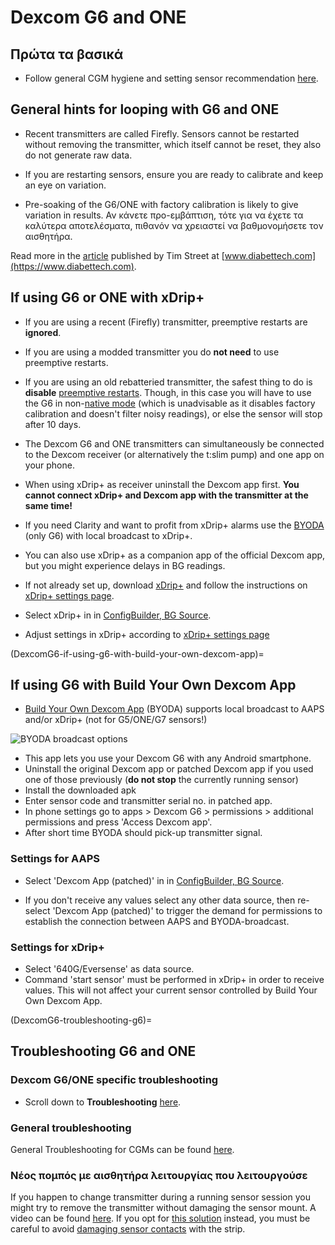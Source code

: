 # Dexcom G6 and ONE

## Πρώτα τα βασικά

-   Follow general CGM hygiene and setting sensor recommendation [here](../Hardware/GeneralCGMRecommendation.md).

## General hints for looping with G6 and ONE

- Recent transmitters are called Firefly. Sensors cannot be restarted without removing the transmitter, which itself cannot be reset, they also do not generate raw data.

- If you are restarting sensors, ensure you are ready to calibrate and keep an eye on variation.

- Pre-soaking of the G6/ONE with factory calibration is likely to give variation in results. Αν κάνετε προ-εμβάπτιση, τότε για να έχετε τα καλύτερα αποτελέσματα, πιθανόν να χρειαστεί να βαθμονομήσετε τον αισθητήρα.

Read more in the [article](https://www.diabettech.com/artificial-pancreas/diy-looping-and-cgm/) published by Tim Street at [www.diabettech.com](https://www.diabettech.com).

## If using G6 or ONE with xDrip+

- If you are using a recent (Firefly) transmitter, preemptive restarts are **ignored**.
- If you are using a modded transmitter you do **not need** to use preemptive restarts.
-   If you are using an old rebatteried transmitter, the safest thing to do is **disable** [preemptive restarts](https://navid200.github.io/xDrip/docs/Preemptive-Restart.html). Though, in this case you will have to use the G6 in non-[native mode](https://navid200.github.io/xDrip/docs/Native-Algorithm.html) (which is unadvisable as it disables factory calibration and doesn't filter noisy readings), or else the sensor will stop after 10 days.
-   The Dexcom G6 and ONE transmitters can simultaneously be connected to the Dexcom receiver (or alternatively the t:slim pump) and one app on your phone.
-   When using xDrip+ as receiver uninstall the Dexcom app first. **You cannot connect xDrip+ and Dexcom app with the transmitter at the same time!**
-   If you need Clarity and want to profit from xDrip+ alarms use the [BYODA](DexcomG6-if-using-g6-with-build-your-own-dexcom-app) (only G6) with local broadcast to xDrip+.
-   You can also use xDrip+ as a companion app of the official Dexcom app, but you might experience delays in BG readings.
-   If not already set up, download [xDrip+](https://github.com/NightscoutFoundation/xDrip) and follow the instructions on [xDrip+ settings page](../Configuration/xdrip.md).
-   Select xDrip+ in in [ConfigBuilder, BG Source](../Configuration/Config-Builder.md#bg-source).

- Adjust settings in xDrip+ according to [xDrip+ settings page](../Configuration/xdrip.md)

(DexcomG6-if-using-g6-with-build-your-own-dexcom-app)=
## If using G6 with Build Your Own Dexcom App

-   [Build Your Own Dexcom App](https://docs.google.com/forms/d/e/1FAIpQLScD76G0Y-BlL4tZljaFkjlwuqhT83QlFM5v6ZEfO7gCU98iJQ/viewform?fbzx=2196386787609383750) (BYODA) supports local broadcast to AAPS and/or xDrip+ (not for G5/ONE/G7 sensors!)

![BYODA broadcast options](../images/BYODA.png)

-   This app lets you use your Dexcom G6 with any Android smartphone.
-   Uninstall the original Dexcom app or patched Dexcom app if you used one of those previously (**do not stop** the currently running sensor)
-   Install the downloaded apk
-   Enter sensor code and transmitter serial no. in patched app.
-   In phone settings go to apps > Dexcom G6 > permissions > additional permissions and press 'Access Dexcom app'.
-   After short time BYODA should pick-up transmitter signal.

### Settings for AAPS

-   Select 'Dexcom App (patched)' in in [ConfigBuilder, BG Source](../Configuration/Config-Builder.md#bg-source).

-   If you don't receive any values select any other data source, then re-select 'Dexcom App (patched)' to trigger the demand for permissions to establish the connection between AAPS and BYODA-broadcast.

### Settings for xDrip+

-   Select '640G/Eversense' as data source.
-   Command 'start sensor' must be performed in xDrip+ in order to receive values. This will not affect your current sensor controlled by Build Your Own Dexcom App.


(DexcomG6-troubleshooting-g6)=
## Troubleshooting G6 and ONE

### Dexcom G6/ONE specific troubleshooting

-   Scroll down to **Troubleshooting** [here](https://navid200.github.io/xDrip/docs/Dexcom_page.html).

### General troubleshooting

General Troubleshooting for CGMs can be found [here](./GeneralCGMRecommendation.md#troubleshooting).

### Νέος πομπός με αισθητήρα λειτουργίας που λειτουργούσε

If you happen to change transmitter during a running sensor session you might try to remove the transmitter without damaging the sensor mount. A video can be found [here](https://navid200.github.io/xDrip/docs/Remove-transmitter.html). If you opt for [this solution](https://youtu.be/tx-kTsrkNUM) instead, you must be careful to avoid [damaging sensor contacts](https://navid200.github.io/xDrip/docs/Petroleum-jelly-in-Dexcom-G6-Sensor.html) with the strip.
